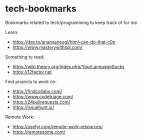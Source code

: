 # tech-bookmarks
Bookmarks related to tech/programming to keep track of for me

Learn:
  - https://dev.to/ananyaneogi/html-can-do-that-c0n
  - https://www.masterywithsql.com/
  
Something to read:
  - https://wiki.theory.org/index.php/YourLanguageSucks
  - https://12factor.net
  
Find projects to work on:
  - https://findcollabs.com/
  - https://www.codetriage.com/
  - https://24pullrequests.com/
  - https://issuehunt.io/
  
Remote Work:
  - https://usefyi.com/remote-work-resources/
  - https://remotesome.com/
